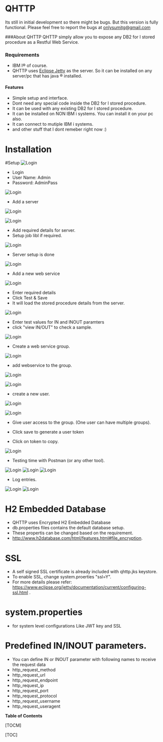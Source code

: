 # QHTTP

Its still in initial development so there might be bugs. But this version is fully functional. Please feel free to report the bugs at onlysumitg@gmail.com 

###About QHTTP
QHTTP simply allow you to expose any DB2 for I stored procedure as a  Restful Web Service. 

### Requirements
- IBM I&reg; of course. 
- QHTTP uses [Eclipse Jetty](https://www.eclipse.org/jetty/ "Eclipse Jetty") as the server. So it can be installed on any server/pc that has java &reg; installed.


#### Features
- Simple setup and interface.
- Dont need any special code inside the DB2 for I stored procedure.
- It can be used with any existing DB2 for I stored procedure.
- It can be installed on NON IBM i systems. You can install it on your pc also.
- It can connect to mutiple IBM i systems.
- and other stuff that I dont remeber right now :)



 
# Installation



#Setup
![Login](https://github.com/onlysumitg/qhttp_setup/blob/master/images/00100.png "Login")

- Login
- User Name: Admin
- Password: AdminPass

![Login](https://github.com/onlysumitg/qhttp_setup/blob/master/images/00200.png "Login")
- Add a server

![Login](https://github.com/onlysumitg/qhttp_setup/blob/master/images/00300.png "Login")


![Login](https://github.com/onlysumitg/qhttp_setup/blob/master/images/00400.png "Login")

- Add required details for server. 
- Setup job libl if required.


![Login](https://github.com/onlysumitg/qhttp_setup/blob/master/images/00500.png "Login")

- Server setup is done


![Login](https://github.com/onlysumitg/qhttp_setup/blob/master/images/00600.png "Login")

- Add a new web service

![Login](https://github.com/onlysumitg/qhttp_setup/blob/master/images/00700.png "Login")

- Enter required details
- Click Test & Save
- It will load the stored procedure details from the server.

![Login](https://github.com/onlysumitg/qhttp_setup/blob/master/images/00800.png "Login")

- Enter test values for IN and INOUT paramters
- click "view IN/OUT" to check a sample.


![Login](https://github.com/onlysumitg/qhttp_setup/blob/master/images/00900.png "Login")

- Create a web service group.

![Login](https://github.com/onlysumitg/qhttp_setup/blob/master/images/00910.png "Login")

- add webservice to the group.

![Login](https://github.com/onlysumitg/qhttp_setup/blob/master/images/00920.png "Login")

![Login](https://github.com/onlysumitg/qhttp_setup/blob/master/images/00930.png "Login")

- create a new user.

![Login](https://github.com/onlysumitg/qhttp_setup/blob/master/images/00940.png "Login")


![Login](https://github.com/onlysumitg/qhttp_setup/blob/master/images/00950.png "Login")

- Give user access to the group. (One user can have multiple groups).


- Click save to generate a user token
- Click on token to copy.

![Login](https://github.com/onlysumitg/qhttp_setup/blob/master/images/00980.png "Login")
 
 
 
- Testing time with Postman (or any other tool).

![Login](https://github.com/onlysumitg/qhttp_setup/blob/master/images/01100.png "Login")
![Login](https://github.com/onlysumitg/qhttp_setup/blob/master/images/01200.png "Login")
![Login](https://github.com/onlysumitg/qhttp_setup/blob/master/images/01300.png "Login")

- Log entries.

![Login](https://github.com/onlysumitg/qhttp_setup/blob/master/images/02100.png "Login")
![Login](https://github.com/onlysumitg/qhttp_setup/blob/master/images/02200.png "Login")




# H2 Embedded Database
- QHTTP uses Encrypted H2 Embedded Database 
- db.properties files contains the default database setup.
- These propertis can be changed based on the requirement. 
- http://www.h2database.com/html/features.html#file_encryption.

# SSL
- A self signed SSL certificate is already included with qhttp.jks keystore.
- To enable SSL, change system.proerties "ssl=Y".
- For more details please refer: https://www.eclipse.org/jetty/documentation/current/configuring-ssl.html .

# system.properties
- for system level configurations Like JWT key and SSL
 

# Predefined IN/INOUT parameters.
- You can define IN or INOUT parameter with following names to receive the request data
- http_request_method
- http_request_url
- http_request_endpoint
- http_request_ip
- http_request_port
- http_request_protocol
- http_request_username
- http_request_useragent


 

**Table of Contents**

[TOCM]

[TOC]
